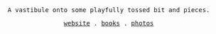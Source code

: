 <p align="center">
<samp>A vastibule onto some playfully tossed bit and pieces.<samp>
</p>

<p align="center">

  <samp>
    <a href="https://saheed.codes">website</a> .
    <a href="https://saheed.codes/books">books</a> .
    <a href="https://saheed.codes/photos">photos</a> 
  </samp>
</p>

